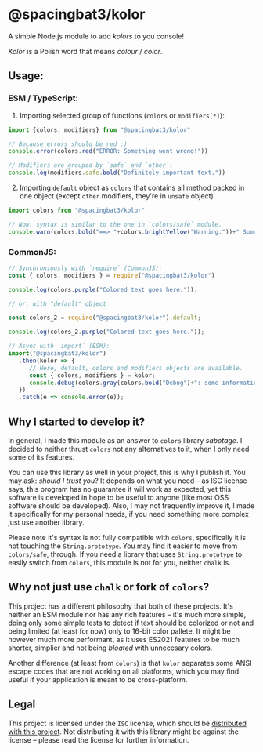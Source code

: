 # @spacingbat3/kolor

A simple Node.js module to add *kolors* to you console!

*Kolor* is a Polish word that means *colour* / *color*.

## Usage:

### ESM / TypeScript:

1. Importing selected group of functions (`colors` or `modifiers[*]`):
```ts
import {colors, modifiers} from "@spacingbat3/kolor"

// Because errors should be red :)
console.error(colors.red("ERROR: Something went wrong!"))

// Modifiers are grouped by `safe` and `other`:
console.log(modifiers.safe.bold("Definitely important text."))
```

2. Importing `default` object as `colors` that contains all method packed in one
   object (except `other` modifiers, they're in `unsafe` object).
```ts
import colors from "@spacingbat3/kolor"

// Now, syntax is similar to the one in `colors/safe` module.
console.warn(colors.bold("==> "+colors.brightYellow("Warning:"))+" Something happened!")
```

### CommonJS: 

```js
// Synchroniously with `require` (CommonJS):
const { colors, modifiers } = require("@spacingbat3/kolor")

console.log(colors.purple("Colored text goes here."));

// or, with "default" object

const colors_2 = require("@spacingbat3/kolor").default;

console.log(colors_2.purple("Colored text goes here."));

// Async with `import` (ESM):
import("@spacingbat3/kolor")
   .then(kolor => {
      // Here, default, colors and modifiers objects are available.
      const { colors, modifiers } = kolor;
      console.debug(colors.gray(colors.bold("Debug")+": some information goes here!"));
   })
   .catch(e => console.error(e));
```

## Why I started to develop it?

In general, I made this module as an answer to `colors` library *sabotage*. I
decided to neither thrust `colors` not any alternatives to it, when I only need
some of its features.

You can use this library as well in your project, this is why I publish it.
You may ask: *should I trust you*? It depends on what you need – as ISC license
says, this program has no guarantee it will work as expected, yet this software
is developed in hope to be useful to anyone (like most OSS software should be
developed). Also, I may not frequently improve it, I made it specifically for my
personal needs, if you need something more complex just use another library.

Please note it's syntax is not fully compatible with `colors`, specifically it
is not touching the `String.prototype`. You may find it easier to move from
`colors/safe`, through. If you need a library that uses `String.prototype` to
easily switch from `colors`, this module is not for you, neither `chalk` is.

## Why not just use `chalk` or fork of `colors`?

This project has a different philosophy that both of these projects. It's
neither an ESM module nor has any rich features – it's much more simple, doing
only some simple tests to detect if text should be colorized or not and being
limited (at least for now) only to 16-bit color pallete. It might be however
much more performant, as it uses ES2021 features to be much shorter, simplier
and not being *bloated* with unnecesary colors.

Another difference (at least from `colors`) is that `kolor` separates some
ANSI escape codes that are not working on all platforms, which you may find
useful if your application is meant to be cross-platform.

## Legal

This project is licensed under the `ISC` license, which should be [distributed
with this project](./LICENSE "License of this software"). Not distributing it
with this library might be against the license – please read the license for
further information.